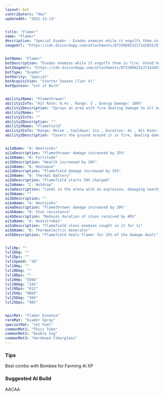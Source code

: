 ```yaml
---
layout: bot
contributors: "Hex"
updatedAt: "2021-12-13"


title: "Flamer"
name: "Flamer"
description: "Special Evader - Evades enemies while it engulfs them in fire. Voted hottest bot three years in a row."
imageUrl: "https://cdn.discordapp.com/attachments/873396923137142855/873397575686955028/flamer.png"


botName: "Flamer"
botDescription: "Evades enemies while it engulfs them in fire. Voted hottest bot three years in a row."
botImageUrl: "https://cdn.discordapp.com/attachments/873396923137142855/873397575686955028/flamer.png"
botType: "Evader"
botRarity: "Special"
botAcquisition: "Starter Season (Tier 4)"
botOpinion: "Let it Burn"


ability1Name: "Flamethrower"
ability1Info: "Hit Rate: 0.4s , Range: 5 , Energy Damage: 100%"
ability1Description: "Sprays an area with fire dealing damage to all enemies inside"
ability2Name: ""
ability2Info: ""
ability2Description: ""
ability3Name: "Flamefield"
ability3Info: "Range: Melee , Cooldown: 11s , Duration: 4s , Hit Rate: 0.5s , Energy Damage: 113%"
ability3Description: "Covers the ground around it in fire, dealing damage to enemies that remain inside"


ai1aName: "A: Heatsinks"
ai1aDescription: "Flamethrower damage increased by 25%"
ai1bName: "B: Fortitude"
ai1bDescription: "Health increased by 20%"
ai2aName: "A: Heatwave"
ai2aDescription: "Flamefield damage increased by 35%"
ai2bName: "B: Thermal Battery"
ai2bDescription: "Flamefield starts 50% charged"
ai3aName: "C: Hotdrop"
ai3aDescription: "Lands in the arena with an explosion, damaging nearby enemies"
ai3bName: ""
ai3bDescription: ""
ai4aName: "A: Heatsinks"
ai4aDescription: "Flamethrower damage increased by 20%"
ai4bName: "B: Stun resistance"
ai4bDescription: "Reduces duration of stuns received by 40%"
ai5aName: "A: Heatstrokes"
ai5aDescription: "Flamefield stuns enemies caught in it for 1s"
ai5bName: "B: Thermoelectric Generator"
ai5bDescription: "Flamefield heals Flamer for 25% of the damage dealt"


lvl1Hp: ""
lvl1Dmg: ""
lvl1Dps: ""
lvl1Speed: "10"
lvl10Hp: ""
lvl10Dmg: ""
lvl10Dps: ""
lvl20Hp: "5504"
lvl20Dmg: "245"
lvl20Dps: "612"
lvl25Hp: "8865"
lvl25Dmg: "394"
lvl25Dps: "985"


epicMat: "Flamer Essence"
rareMat: "Evader Spray"
specialMat: "Jet Fuel"
commonMat1: "Thicc Tube"
commonMat2: "Double Cog"
commonMat3: "Hardened Fiberglass"
---
```


### Tips
Best combo with Bombee for Farming Ai XP

### Suggested AI Build
AACAA
